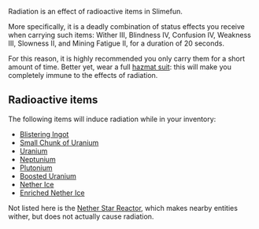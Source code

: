 Radiation is an effect of radioactive items in Slimefun.

More specifically, it is a deadly combination of status effects you receive when carrying such items: Wither III, Blindness IV, Confusion IV, Weakness III, Slowness II, and Mining Fatigue II, for a duration of 20 seconds.

For this reason, it is highly recommended you only carry them for a short amount of time. Better yet, wear a full [hazmat suit](https://github.com/TheBusyBiscuit/Slimefun4/wiki/Hazmat-Suit): this will make you completely immune to the effects of radiation.

## Radioactive items
The following items will induce radiation while in your inventory:
* [Blistering Ingot](https://github.com/TheBusyBiscuit/Slimefun4/wiki/Blistering-Ingot)
* [Small Chunk of Uranium](https://github.com/TheBusyBiscuit/Slimefun4/wiki/Uranium)
* [Uranium](https://github.com/TheBusyBiscuit/Slimefun4/wiki/Uranium)
* [Neptunium](https://github.com/TheBusyBiscuit/Slimefun4/wiki/Neptunium)
* [Plutonium](https://github.com/TheBusyBiscuit/Slimefun4/wiki/Plutonium)
* [Boosted Uranium](https://github.com/TheBusyBiscuit/Slimefun4/wiki/Boosted-Uranium)
* [Nether Ice](https://github.com/TheBusyBiscuit/Slimefun4/wiki/Nether-Ice)
* [Enriched Nether Ice](https://github.com/TheBusyBiscuit/Slimefun4/wiki/Enriched-Nether-Ice)

Not listed here is the [Nether Star Reactor](https://github.com/TheBusyBiscuit/Slimefun4/wiki/Nether-Star-Reactor), which makes nearby entities wither, but does not actually cause radiation.
